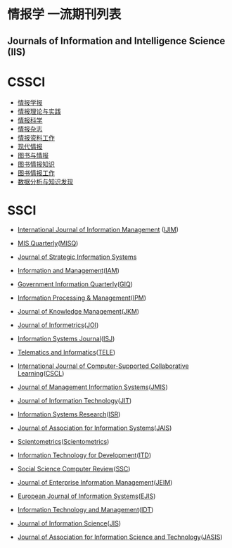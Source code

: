 # 情报学 一流期刊列表
## Journals of Information and Intelligence Science (IIS)


# CSSCI
+ [情报学报](https://navi.cnki.net/knavi/JournalDetail?pcode=CJFD&pykm=QBXB)
+ [情报理论与实践](https://navi.cnki.net/knavi/JournalDetail?pcode=CJFD&pykm=QBLL)
+ [情报科学](https://navi.cnki.net/knavi/JournalDetail?pcode=CJFD&pykm=QBKX)
+ [情报杂志](https://navi.cnki.net/knavi/JournalDetail?pcode=CJFD&pykm=QBKX)
+ [情报资料工作](https://navi.cnki.net/knavi/JournalDetail?pcode=CJFD&pykm=QBZL)
+ [现代情报](https://navi.cnki.net/knavi/JournalDetail?pcode=CJFD&pykm=XDQB)
+ [图书与情报](https://navi.cnki.net/knavi/JournalDetail?pcode=CJFD&pykm=BOOK)
+ [图书情报知识](https://navi.cnki.net/knavi/JournalDetail?pcode=CJFD&pykm=TSQC)
+ [图书情报工作](https://navi.cnki.net/knavi/JournalDetail?pcode=CJFD&pykm=TSQB)
+ [数据分析与知识发现](https://navi.cnki.net/knavi/JournalDetail?pcode=CJFD&pykm=XDTQ)


# SSCI
+ [International Journal of Information Management](https://www.journals.elsevier.com/international-journal-of-information-management) ([IJIM](https://dblp.uni-trier.de/db/journals/ijinfoman/index.html))

+ [MIS Quarterly](https://misq.org/archive/)([MISQ](https://dblp.org/db/journals/misq/index.html))
+ [Journal of Strategic Information Systems](https://www.journals.elsevier.com/the-journal-of-strategic-information-systems)

+ [Information and Management](https://www.journals.elsevier.com/information-and-management)([IAM](https://dblp.uni-trier.de/db/journals/iam/index.html))
+ [Government Information Quarterly](https://www.journals.elsevier.com/government-information-quarterly)([GIQ](https://dblp.uni-trier.de/db/journals/giq/index.html))
+ [Information Processing & Management](https://www.journals.elsevier.com/information-processing-and-management)([IPM](https://dblp.uni-trier.de/db/journals/ipm/index.html))
+ [Journal of Knowledge Management](https://www.emeraldgrouppublishing.com/journal/jkm)([JKM](https://dblp.uni-trier.de/db/journals/jkm/index.html))
+ [Journal of Informetrics](https://www.journals.elsevier.com/journal-of-informetrics)([JOI](https://dblp.uni-trier.de/db/journals/joi/index.html))
+ [Information Systems Journal](https://onlinelibrary.wiley.com/journal/13652575)([ISJ](https://dblp.uni-trier.de/db/journals/isj/index.html))
+ [Telematics and Informatics](https://www.journals.elsevier.com/telematics-and-informatics)([TELE](https://dblp.uni-trier.de/db/journals/tele/index.html))
+ [International Journal of Computer-Supported Collaborative Learning](https://www.springer.com/journal/11412)([CSCL](https://dblp.uni-trier.de/db/journals/cscl/index.html))
+ [Journal of Management Information Systems](https://www.tandfonline.com/loi/mmis20)([JMIS](https://dblp.uni-trier.de/db/journals/jmis/index.html))
+ [Journal of Information Technology](https://journals.sagepub.com/home/jin)([JIT](https://dblp.uni-trier.de/db/journals/jitech/index.html))
+ [Information Systems Research](https://www.informs.org/Publications/INFORMS-Journals/Information-Systems-Research)([ISR](https://dblp.uni-trier.de/db/journals/isr/index.html))
+ [Journal of Association for Information Systems](https://aisnet.org/default.aspx)([JAIS](https://dblp.uni-trier.de/db/journals/jais/index.html))
+ [Scientometrics](https://www.springer.com/journal/11192)([Scientometrics](https://dblp.uni-trier.de/db/journals/scientometrics/index.html))
+ [Information Technology for Development](https://www.tandfonline.com/toc/titd20/current)([ITD](https://dblp.uni-trier.de/db/journals/itd/index.html))
+ [Social Science Computer Review](https://journals.sagepub.com/home/ssc)([SSC](https://dblp.uni-trier.de/search?q=Social+Science+Computer+Review))
+ [Journal of Enterprise Information Management](https://www.emerald.com/insight/publication/issn/1741-0398)([JEIM](https://dblp.uni-trier.de/db/journals/jeim/index.html))
+ [European Journal of Information Systems](https://www.tandfonline.com/toc/tjis20/current)([EJIS](https://dblp.uni-trier.de/db/journals/ejis/index.html))
+ [Information Technology and Management](https://www.springer.com/journal/10799)([IDT](https://dblp.uni-trier.de/db/journals/itd/index.html))
+ [Journal of Information Science](https://journals.sagepub.com/home/jis)([JIS](https://dblp.uni-trier.de/db/journals/jis/index.html))
+ [Journal of Association for Information Science and Technology](https://asistdl.onlinelibrary.wiley.com/journal/23301643)([JASIS](https://dblp.uni-trier.de/db/journals/jasis/index.html))

